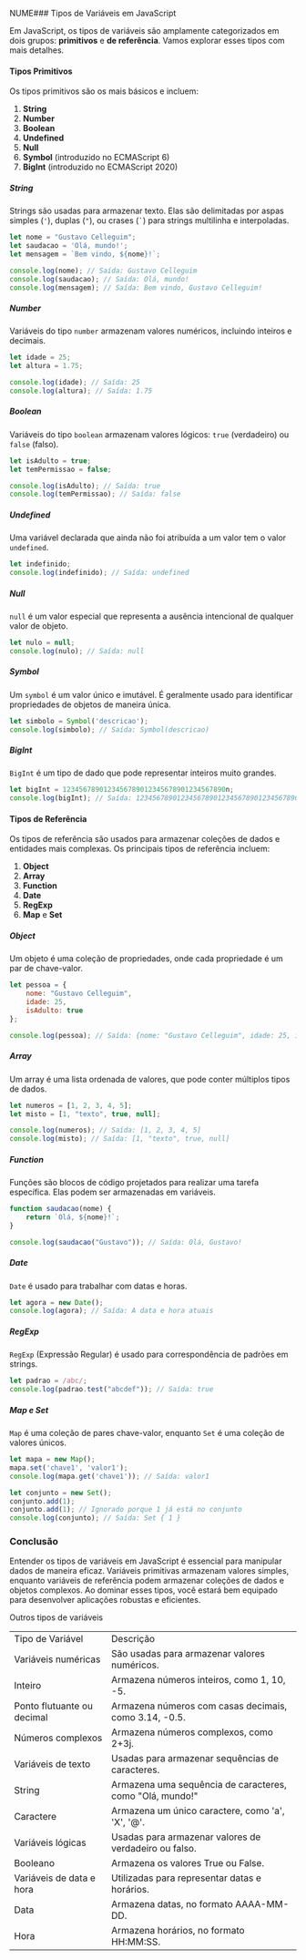 NUME### Tipos de Variáveis em JavaScript

Em JavaScript, os tipos de variáveis são amplamente categorizados em dois grupos: **primitivos** e **de referência**. Vamos explorar esses tipos com mais detalhes.

#### Tipos Primitivos

Os tipos primitivos são os mais básicos e incluem:

1. **String**
2. **Number**
3. **Boolean**
4. **Undefined**
5. **Null**
6. **Symbol** (introduzido no ECMAScript 6)
7. **BigInt** (introduzido no ECMAScript 2020)

##### String

Strings são usadas para armazenar texto. Elas são delimitadas por aspas simples (`'`), duplas (`"`), ou crases (`` ` ``) para strings multilinha e interpoladas.

```javascript
let nome = "Gustavo Celleguim";
let saudacao = 'Olá, mundo!';
let mensagem = `Bem vindo, ${nome}!`;

console.log(nome); // Saída: Gustavo Celleguim
console.log(saudacao); // Saída: Olá, mundo!
console.log(mensagem); // Saída: Bem vindo, Gustavo Celleguim!
```

##### Number

Variáveis do tipo `number` armazenam valores numéricos, incluindo inteiros e decimais.

```javascript
let idade = 25;
let altura = 1.75;

console.log(idade); // Saída: 25
console.log(altura); // Saída: 1.75
```

##### Boolean

Variáveis do tipo `boolean` armazenam valores lógicos: `true` (verdadeiro) ou `false` (falso).

```javascript
let isAdulto = true;
let temPermissao = false;

console.log(isAdulto); // Saída: true
console.log(temPermissao); // Saída: false
```

##### Undefined

Uma variável declarada que ainda não foi atribuída a um valor tem o valor `undefined`.

```javascript
let indefinido;
console.log(indefinido); // Saída: undefined
```

##### Null

`null` é um valor especial que representa a ausência intencional de qualquer valor de objeto.

```javascript
let nulo = null;
console.log(nulo); // Saída: null
```

##### Symbol

Um `symbol` é um valor único e imutável. É geralmente usado para identificar propriedades de objetos de maneira única.

```javascript
let simbolo = Symbol('descricao');
console.log(simbolo); // Saída: Symbol(descricao)
```

##### BigInt

`BigInt` é um tipo de dado que pode representar inteiros muito grandes.

```javascript
let bigInt = 1234567890123456789012345678901234567890n;
console.log(bigInt); // Saída: 1234567890123456789012345678901234567890n
```

#### Tipos de Referência

Os tipos de referência são usados para armazenar coleções de dados e entidades mais complexas. Os principais tipos de referência incluem:

1. **Object**
2. **Array**
3. **Function**
4. **Date**
5. **RegExp**
6. **Map** e **Set**

##### Object

Um objeto é uma coleção de propriedades, onde cada propriedade é um par de chave-valor.

```javascript
let pessoa = {
    nome: "Gustavo Celleguim",
    idade: 25,
    isAdulto: true
};

console.log(pessoa); // Saída: {nome: "Gustavo Celleguim", idade: 25, isAdulto: true}
```

##### Array

Um array é uma lista ordenada de valores, que pode conter múltiplos tipos de dados.

```javascript
let numeros = [1, 2, 3, 4, 5];
let misto = [1, "texto", true, null];

console.log(numeros); // Saída: [1, 2, 3, 4, 5]
console.log(misto); // Saída: [1, "texto", true, null]
```

##### Function

Funções são blocos de código projetados para realizar uma tarefa específica. Elas podem ser armazenadas em variáveis.

```javascript
function saudacao(nome) {
    return `Olá, ${nome}!`;
}

console.log(saudacao("Gustavo")); // Saída: Olá, Gustavo!
```

##### Date

`Date` é usado para trabalhar com datas e horas.

```javascript
let agora = new Date();
console.log(agora); // Saída: A data e hora atuais
```

##### RegExp

`RegExp` (Expressão Regular) é usado para correspondência de padrões em strings.

```javascript
let padrao = /abc/;
console.log(padrao.test("abcdef")); // Saída: true
```

##### Map e Set

`Map` é uma coleção de pares chave-valor, enquanto `Set` é uma coleção de valores únicos.

```javascript
let mapa = new Map();
mapa.set('chave1', 'valor1');
console.log(mapa.get('chave1')); // Saída: valor1

let conjunto = new Set();
conjunto.add(1);
conjunto.add(1); // Ignorado porque 1 já está no conjunto
console.log(conjunto); // Saída: Set { 1 }
```

### Conclusão

Entender os tipos de variáveis em JavaScript é essencial para manipular dados de maneira eficaz. Variáveis primitivas armazenam valores simples, enquanto variáveis de referência podem armazenar coleções de dados e objetos complexos. Ao dominar esses tipos, você estará bem equipado para desenvolver aplicações robustas e eficientes.

Outros tipos de variáveis

|   |   |
|---|---|
|Tipo de Variável|Descrição|
|Variáveis numéricas|São usadas para armazenar valores numéricos.|
|Inteiro|Armazena números inteiros, como 1, 10, -5.|
|Ponto flutuante ou decimal|Armazena números com casas decimais, como 3.14, -0.5.|
|Números complexos|Armazena números complexos, como 2+3j.|
|Variáveis de texto|Usadas para armazenar sequências de caracteres.|
|String|Armazena uma sequência de caracteres, como "Olá, mundo!"|
|Caractere|Armazena um único caractere, como 'a', 'X', '@'.|
|Variáveis lógicas|Usadas para armazenar valores de verdadeiro ou falso.|
|Booleano|Armazena os valores True ou False.|
|Variáveis de data e hora|Utilizadas para representar datas e horários.|
|Data|Armazena datas, no formato AAAA-MM-DD.|
|Hora|Armazena horários, no formato HH:MM:SS.|